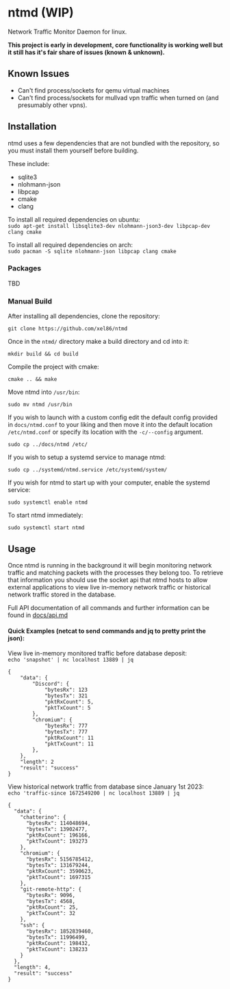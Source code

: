 # ntmd (WIP)
Network Traffic Monitor Daemon for linux.  

<b>This project is early in development, core functionality is working well but it still has it's fair share of issues (known & unknown).</b>

## Known Issues
- Can't find process/sockets for qemu virtual machines 
- Can't find process/sockets for mullvad vpn traffic when turned on (and presumably other vpns).

## Installation

ntmd uses a few dependencies that are not bundled with the repository, so you must install them yourself before building.   

These include:
- sqlite3
- nlohmann-json
- libpcap
- cmake
- clang

To install all required dependencies on ubuntu:  
`sudo apt-get install libsqlite3-dev nlohmann-json3-dev libpcap-dev clang cmake`

To install all required dependencies on arch:  
`sudo pacman -S sqlite nlohmann-json libpcap clang cmake`

### Packages
TBD

### Manual Build
After installing all dependencies, clone the repository:  

    git clone https://github.com/xel86/ntmd

Once in the `ntmd/` directory make a build directory and cd into it:  

    mkdir build && cd build

Compile the project with cmake: 

    cmake .. && make

Move ntmd into `/usr/bin`:  

    sudo mv ntmd /usr/bin

If you wish to launch with a custom config edit the default config provided in `docs/ntmd.conf` to your liking and then move it into the default location `/etc/ntmd.conf` or specify its location with the `-c/--config` argument.  

    sudo cp ../docs/ntmd /etc/

If you wish to setup a systemd service to manage ntmd:  

    sudo cp ../systemd/ntmd.service /etc/systemd/system/

If you wish for ntmd to start up with your computer, enable the systemd service:  

    sudo systemctl enable ntmd

To start ntmd immediately:

    sudo systemctl start ntmd

## Usage
Once ntmd is running in the background it will begin monitoring network traffic and matching packets with the processes they belong too. To retrieve that information you should use the socket api that ntmd hosts to allow external applications to view live in-memory network traffic or historical network traffic stored in the database.

Full API documentation of all commands and further information can be found in [docs/api.md](docs/api.md)

#### Quick Examples (netcat to send commands and jq to pretty print the json):  

View live in-memory monitored traffic before database deposit:  
`echo 'snapshot' | nc localhost 13889 | jq`

```
{
    "data": {
        "Discord": {
            "bytesRx": 123
            "bytesTx": 321
            "pktRxCount": 5,
            "pktTxCount": 5
        },
        "chromium": {
            "bytesRx": 777
            "bytesTx": 777
            "pktRxCount": 11
            "pktTxCount": 11
        },
    },
    "length": 2
    "result": "success"
}
```  

View historical network traffic from database since January 1st 2023:  
`echo 'traffic-since 1672549200 | nc localhost 13889 | jq`  

```
{
  "data": {
    "chatterino": {
      "bytesRx": 114048694,
      "bytesTx": 13902477,
      "pktRxCount": 196166,
      "pktTxCount": 193273
    },
    "chromium": {
      "bytesRx": 5156785412,
      "bytesTx": 131679244,
      "pktRxCount": 3590623,
      "pktTxCount": 1697315
    },
    "git-remote-http": {
      "bytesRx": 9096,
      "bytesTx": 4568,
      "pktRxCount": 25,
      "pktTxCount": 32
    },
    "ssh": {
      "bytesRx": 1852839460,
      "bytesTx": 11996499,
      "pktRxCount": 198432,
      "pktTxCount": 138233
    }
  },
  "length": 4,
  "result": "success"
}
```
